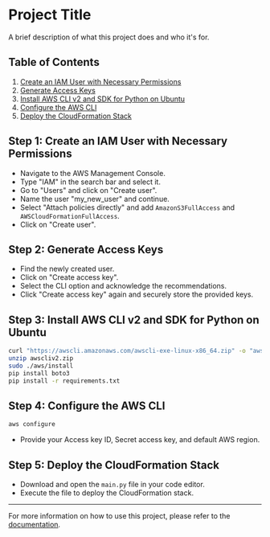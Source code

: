 # Project Title

A brief description of what this project does and who it's for.

## Table of Contents

1. [Create an IAM User with Necessary Permissions](#step-1-create-an-iam-user-with-necessary-permissions)
2. [Generate Access Keys](#step-2-generate-access-keys)
3. [Install AWS CLI v2 and SDK for Python on Ubuntu](#step-3-install-aws-cli-v2-and-sdk-for-python-on-ubuntu)
4. [Configure the AWS CLI](#step-4-configure-the-aws-cli)
5. [Deploy the CloudFormation Stack](#step-5-deploy-the-cloudformation-stack)

## Step 1: Create an IAM User with Necessary Permissions

- Navigate to the AWS Management Console.
- Type "IAM" in the search bar and select it.
- Go to "Users" and click on "Create user".
- Name the user "my_new_user" and continue.
- Select "Attach policies directly" and add `AmazonS3FullAccess` and `AWSCloudFormationFullAccess`.
- Click on "Create user".

## Step 2: Generate Access Keys

- Find the newly created user.
- Click on "Create access key".
- Select the CLI option and acknowledge the recommendations.
- Click "Create access key" again and securely store the provided keys.

## Step 3: Install AWS CLI v2 and SDK for Python on Ubuntu

```bash
curl "https://awscli.amazonaws.com/awscli-exe-linux-x86_64.zip" -o "awscliv2.zip"
unzip awscliv2.zip
sudo ./aws/install
pip install boto3
pip install -r requirements.txt
```

## Step 4: Configure the AWS CLI

```bash
aws configure
```
- Provide your Access key ID, Secret access key, and default AWS region.

## Step 5: Deploy the CloudFormation Stack

- Download and open the `main.py` file in your code editor.
- Execute the file to deploy the CloudFormation stack.

---

For more information on how to use this project, please refer to the [documentation](#).

